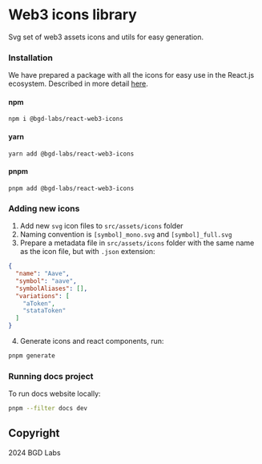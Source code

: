 # Web3 icons library
Svg set of web3 assets icons and utils for easy generation.

### Installation
We have prepared a package with all the icons for easy use in the React.js ecosystem. Described in more detail [here](./packages/react-web3-icons/README.md).

#### npm
<code>npm i @bgd-labs/react-web3-icons</code>
#### yarn
<code>yarn add @bgd-labs/react-web3-icons</code>
#### pnpm
<code>pnpm add @bgd-labs/react-web3-icons</code>

### Adding new icons
1. Add new `svg` icon files to `src/assets/icons` folder
2. Naming convention is `[symbol]_mono.svg` and `[symbol]_full.svg`
3. Prepare a metadata file in `src/assets/icons` folder with the same name as the icon file, but with `.json` extension:
```json
{
  "name": "Aave",
  "symbol": "aave",
  "symbolAliases": [],
  "variations": [
    "aToken",
    "stataToken"
  ]
}
```
4. Generate icons and react components, run:
```bash
pnpm generate
```

### Running docs project

To run docs website locally:
```bash
pnpm --filter docs dev
```

## Copyright
2024 BGD Labs